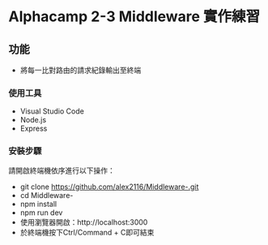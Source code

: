 # Alphacamp 2-3 Middleware 實作練習

## 功能
- 將每一比對路由的請求紀錄輸出至終端

### 使用工具
- Visual Studio Code
- Node.js
- Express

### 安裝步驟

請開啟終端機依序進行以下操作：

- git clone https://github.com/alex2116/Middleware-.git
- cd Middleware-
- npm install
- npm run dev
- 使用瀏覽器開啟：http://localhost:3000 
- 於終端機按下Ctrl/Command + C即可結束